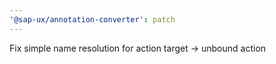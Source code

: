 ```yaml
---
'@sap-ux/annotation-converter': patch
---
```


Fix simple name resolution for action target -> unbound action
